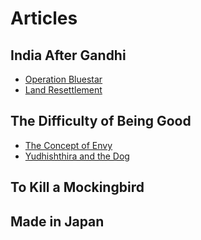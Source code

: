 # Articles

## India After Gandhi

* [Operation Bluestar](https://github.com/MananKGarg/Articles/blob/master/IAG%20related/Operation%20Bluestar.md)
* [Land Resettlement](https://github.com/MananKGarg/Articles/blob/master/IAG%20related/Land%20Resettlement.md)

## The Difficulty of Being Good

* [The Concept of Envy](https://github.com/MananKGarg/Articles/blob/master/Difficulty%20of%20Being%20Good/The%20concept%20of%20Envy.md)
* [Yudhishthira and the Dog](https://github.com/MananKGarg/Articles/blob/master/Difficulty%20of%20Being%20Good/Yudhishthira%20and%20the%20devoted%20dog.md)


## To Kill a Mockingbird



## Made in Japan






